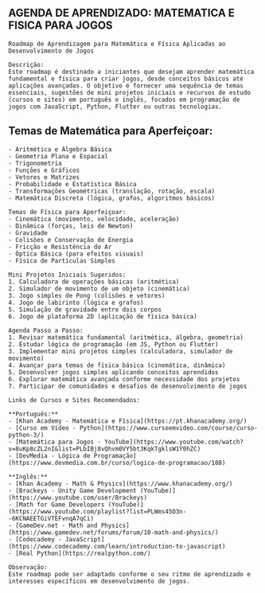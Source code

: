 ## AGENDA DE APRENDIZADO: MATEMATICA E FISICA PARA JOGOS


    Roadmap de Aprendizagem para Matemática e Física Aplicadas ao Desenvolvimento de Jogos

    Descrição:
    Este roadmap é destinado a iniciantes que desejam aprender matemática fundamental e física para criar jogos, desde conceitos básicos até aplicações avançadas. O objetivo é fornecer uma sequência de temas essenciais, sugestões de mini projetos iniciais e recursos de estudo (cursos e sites) em português e inglês, focados em programação de jogos com JavaScript, Python, Flutter ou outras tecnologias.

## Temas de Matemática para Aperfeiçoar:
    - Aritmética e Álgebra Básica
    - Geometria Plana e Espacial
    - Trigonometria
    - Funções e Gráficos
    - Vetores e Matrizes
    - Probabilidade e Estatística Básica
    - Transformações Geométricas (translação, rotação, escala)
    - Matemática Discreta (lógica, grafos, algoritmos básicos)

    Temas de Física para Aperfeiçoar:
    - Cinemática (movimento, velocidade, aceleração)
    - Dinâmica (forças, leis de Newton)
    - Gravidade
    - Colisões e Conservação de Energia
    - Fricção e Resistência do Ar
    - Óptica Básica (para efeitos visuais)
    - Física de Partículas Simples

    Mini Projetos Iniciais Sugeridos:
    1. Calculadora de operações básicas (aritmética)
    2. Simulador de movimento de um objeto (cinemática)
    3. Jogo simples de Pong (colisões e vetores)
    4. Jogo de labirinto (lógica e grafos)
    5. Simulação de gravidade entre dois corpos
    6. Jogo de plataforma 2D (aplicação de física básica)

    Agenda Passo a Passo:
    1. Revisar matemática fundamental (aritmética, álgebra, geometria)
    2. Estudar lógica de programação (em JS, Python ou Flutter)
    3. Implementar mini projetos simples (calculadora, simulador de movimento)
    4. Avançar para temas de física básica (cinemática, dinâmica)
    5. Desenvolver jogos simples aplicando conceitos aprendidos
    6. Explorar matemática avançada conforme necessidade dos projetos
    7. Participar de comunidades e desafios de desenvolvimento de jogos

    Links de Cursos e Sites Recomendados:

    **Português:**
    - [Khan Academy - Matemática e Física](https://pt.khanacademy.org/)
    - [Curso em Vídeo - Python](https://www.cursoemvideo.com/course/curso-python-3/)
    - [Matemática para Jogos - YouTube](https://www.youtube.com/watch?v=8uKp8cZL2nI&list=PLbIBj8vQhvm0VY5bt3KqkTgklsW1Y0hZC)
    - [DevMedia - Lógica de Programação](https://www.devmedia.com.br/curso/logica-de-programacao/188)

    **Inglês:**
    - [Khan Academy - Math & Physics](https://www.khanacademy.org/)
    - [Brackeys - Unity Game Development (YouTube)](https://www.youtube.com/user/Brackeys)
    - [Math for Game Developers (YouTube)](https://www.youtube.com/playlist?list=PLWms45O3n--6KCNAEETGiVTEFvnqA7qCi)
    - [GameDev.net - Math and Physics](https://www.gamedev.net/forums/forum/10-math-and-physics/)
    - [Codecademy - JavaScript](https://www.codecademy.com/learn/introduction-to-javascript)
    - [Real Python](https://realpython.com/)

    Observação:
    Este roadmap pode ser adaptado conforme o seu ritmo de aprendizado e interesses específicos em desenvolvimento de jogos.
